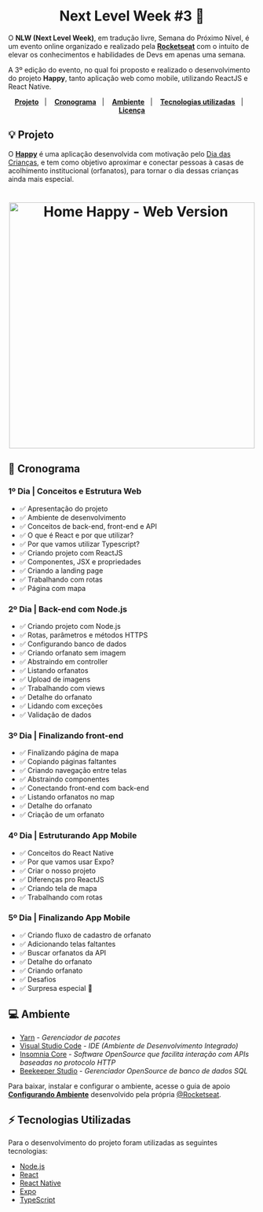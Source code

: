 <h1 align="center"> 
	Next Level Week #3 🚀
</h1>


O **NLW (Next Level Week)**, em tradução livre, Semana do Próximo Nível, é um evento online organizado e realizado pela **[Rocketseat][rocketseat]** com o intuito de elevar os conhecimentos e habilidades de Devs em apenas uma semana.

A 3º edição do evento, no qual foi proposto e realizado o desenvolvimento do projeto **Happy**, tanto aplicação web como mobile, utilizando ReactJS e React Native.

<p align="center">
  <a href="#-projeto"><strong>Projeto</strong></a>&nbsp;&nbsp;&nbsp;|&nbsp;&nbsp;&nbsp;
  <a href="#-cronograma"><strong>Cronograma</strong></a>&nbsp;&nbsp;&nbsp;|&nbsp;&nbsp;&nbsp;
  <a href="#-ambiente"><strong>Ambiente</strong></a>&nbsp;&nbsp;&nbsp;|&nbsp;&nbsp;&nbsp;
  <a href="#-tecnologias-utilizadas"><strong>Tecnologias utilizadas</strong></a>&nbsp;&nbsp;&nbsp;|&nbsp;&nbsp;&nbsp;
  <a href="#-licença"><strong>Licença</strong></a>
</p>

## 💡 Projeto

O **[Happy](https://github.com/bryan-lima/NLW-3)** é uma aplicação desenvolvida com motivação pelo [Dia das Crianças](https://www.google.com/search?q=dia+das+crianças), e tem como objetivo aproximar e conectar pessoas à casas de acolhimento institucional (orfanatos), para tornar o dia dessas crianças ainda mais especial.

<h1 align="center">
    <img alt="Home Happy - Web Version" title="Home Happy - Web Version" src="https://cdn.discordapp.com/attachments/722536638718148718/1257862467518730270/1602688256918.png?ex=6685f336&is=6684a1b6&hm=34d67adc5613d7421fa1106cfcc219665aa350bfcad497c6de91d1481fc4044c&" width="500px" />
</h1>

## 📅 Cronograma

### 1º Dia | Conceitos e Estrutura Web

- :white_check_mark: Apresentação do projeto
- :white_check_mark: Ambiente de desenvolvimento
- :white_check_mark: Conceitos de back-end, front-end e API
- :white_check_mark: O que é React e por que utilizar?
- :white_check_mark: Por que vamos utilizar Typescript?
- :white_check_mark: Criando projeto com ReactJS
- :white_check_mark: Componentes, JSX e propriedades
- :white_check_mark: Criando a landing page
- :white_check_mark: Trabalhando com rotas
- :white_check_mark: Página com mapa

### 2º Dia | Back-end com Node.js

- :white_check_mark: Criando projeto com Node.js
- :white_check_mark: Rotas, parâmetros e métodos HTTPS
- :white_check_mark: Configurando banco de dados
- :white_check_mark: Criando orfanato sem imagem
- :white_check_mark: Abstraindo em controller
- :white_check_mark: Listando orfanatos
- :white_check_mark: Upload de imagens
- :white_check_mark: Trabalhando com views
- :white_check_mark: Detalhe do orfanato
- :white_check_mark: Lidando com exceções
- :white_check_mark: Validação de dados

### 3º Dia | Finalizando front-end

- :white_check_mark: Finalizando página de mapa
- :white_check_mark: Copiando páginas faltantes
- :white_check_mark: Criando navegação entre telas
- :white_check_mark: Abstraindo componentes
- :white_check_mark: Conectando front-end com back-end
- :white_check_mark: Listando orfanatos no map
- :white_check_mark: Detalhe do orfanato
- :white_check_mark: Criação de um orfanato

### 4º Dia | Estruturando App Mobile

- :white_check_mark: Conceitos do React Native
- :white_check_mark: Por que vamos usar Expo?
- :white_check_mark: Criar o nosso projeto
- :white_check_mark: Diferenças pro ReactJS
- :white_check_mark: Criando tela de mapa
- :white_check_mark: Trabalhando com rotas

### 5º Dia | Finalizando App Mobile

- :white_check_mark: Criando fluxo de cadastro de orfanato
- :white_check_mark: Adicionando telas faltantes
- :white_check_mark: Buscar orfanatos da API
- :white_check_mark: Detalhe do orfanato
- :white_check_mark: Criando orfanato
- :white_check_mark: Desafios
- :white_check_mark: Surpresa especial 💜

## 💻 Ambiente

- [Yarn][yarn] - _Gerenciador de pacotes_
- [Visual Studio Code][vscode] - _IDE (Ambiente de Desenvolvimento Integrado)_
- [Insomnia Core][insomnia] - _Software OpenSource que facilita interação com APIs baseadas no protocolo HTTP_
- [Beekeeper Studio][beekeeper] - _Gerenciador OpenSource de banco de dados SQL_

Para baixar, instalar e configurar o ambiente, acesse o guia de apoio **[Configurando Ambiente](https://www.notion.so/Configurando-o-ambiente-953aad022cda4fbcb149be2bfe793995)** desenvolvido pela própria [@Rocketseat][rocketseat-github].

## ⚡ Tecnologias Utilizadas

Para o desenvolvimento do projeto foram utilizadas as seguintes tecnologias:

- [Node.js][nodejs]
- [React][reactjs]
- [React Native][react-native]
- [Expo][expo]
- [TypeScript][ts]

[nodejs]: https://nodejs.org/
[ts]: https://www.typescriptlang.org/
[reactjs]: https://reactjs.org
[react-native]: https://facebook.github.io/react-native/
[yarn]: https://yarnpkg.com/
[expo]: https://expo.io/
[vscode]: https://code.visualstudio.com/
[insomnia]: https://insomnia.rest/
[beekeeper]: https://www.beekeeperstudio.io/
[notion]: https://www.notion.so/
[figma]: https://www.figma.com
[rocketseat]: https://rocketseat.com.br/
[rocketseat-github]: https://github.com/Rocketseat
[rocketseat-edu-github]: https://github.com/rocketseat-education/
[mit]: https://opensource.org/licenses/MIT
